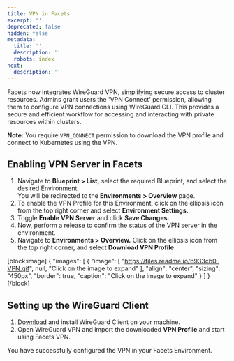 ```yaml
---
title: VPN in Facets
excerpt: ''
deprecated: false
hidden: false
metadata:
  title: ''
  description: ''
  robots: index
next:
  description: ''
---
```

Facets now integrates WireGuard VPN, simplifying secure access to cluster resources. Admins grant users the 'VPN Connect' permission, allowing them to configure VPN connections using WireGuard CLI. This provides a secure and efficient workflow for accessing and interacting with private resources within clusters.

**Note:** You require `VPN_CONNECT` permission to download the VPN profile and connect to Kubernetes using the VPN.

## Enabling VPN Server in Facets

1. Navigate to **Blueprint > List,** select the required Blueprint, and select the desired Environment.  
   You will be redirected to the **Environments > Overview** page.
2. To enable the VPN Profile for this Environment, click on the ellipsis icon from the top right corner and select **Environment Settings.**
3. Toggle **Enable VPN Server** and click **Save Changes.**
4. Now, perform a release to confirm the status of the VPN server in the environment.
5. Navigate to **Environments > Overview.** Click on the ellipsis icon from the top right corner, and select **Download VPN Profile**

[block:image]
{
  "images": [
    {
      "image": [
        "https://files.readme.io/b933cb0-VPN.gif",
        null,
        "Click on the image to expand"
      ],
      "align": "center",
      "sizing": "450px",
      "border": true,
      "caption": "Click on the image to expand"
    }
  ]
}
[/block]


## Setting up the WireGuard Client

1. [Download](https://www.wireguard.com/install/) and install WireGuard Client on your machine.
2. Open WireGuard VPN and import the downloaded **VPN Profile** and start using Facets VPN.

You have successfully configured the VPN in your Facets Environment.